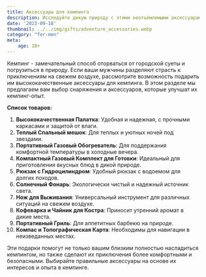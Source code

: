 ```yaml
---
title: Аксессуары для кемпинга
description: Исследуйте дикую природу с этими неотъемлемыми аксессуарами для кемпинга для мужчин.
date: '2023-09-18'
thumbnail: ../../img/gifts/adventure_accessories.webp
category: "for-men"
meta:
    age: 18+
---
```

Кемпинг - замечательный способ оторваться от городской суеты и погрузиться в природу. Если ваши мужчины разделяют страсть к приключениям на свежем воздухе, рассмотрите возможность подарить им высококачественные аксессуары для кемпинга. В этом разделе мы предлагаем вам выбор снаряжения и аксессуаров, которые улучшат их кемпинг-опыт.

**Список товаров:**
1. **Высококачественная Палатка**: Удобная и надежная, с прочными каркасами и защитой от влаги.
2. **Теплый Спальный мешок**: Для теплых и уютных ночей под звездами.
3. **Портативный Газовый Обогреватель**: Для поддержания комфортной температуры в холодные вечера.
4. **Компактный Газовый Комплект для Готовки**: Идеальный для приготовления вкусных блюд в дикой природе.
5. **Рюкзак с Гидроцилиндром**: Удобный рюкзак с водоемом для долгих походов.
6. **Солнечный Фонарь**: Экологически чистый и надежный источник света.
7. **Нож для Выживания**: Универсальный инструмент для различных ситуаций на свежем воздухе.
8. **Кофеварка и Чайник для Костра**: Приносит утренний аромат в дикие места.
9. **Портативный Гриль**: Для аппетитных барбекю на природе.
10. **Компас и Топографическая Карта**: Необходимы для навигации в неизведанных местах.

Эти подарки помогут не только вашим близким полностью насладиться кемпингом, но также сделают их приключения более комфортными и безопасными. Выбирайте правильные аксессуары на основе их интересов и опыта в кемпинге.
